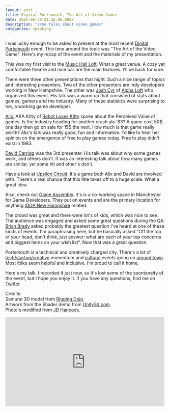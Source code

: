 ```yaml
---
layout: post
title: Digital Portsmouth, The Art of Video Games
date: 2015-06-30 21:26:00.000Z
description: "some talks about video games"
categories: speaking
---
```


<p>I was lucky enough to be asked to present at the most recent <a href="http://www.themusichall.org/explore_and_learn/digital_portsmouth">Digital Portsmouth</a> event. This time around the topic was "The Art of the Video Game". Here's my recap of the event and the materials of my presentation.</p>

<p>This was my first visit to the <a href="http://www.themusichall.org/about_us/our_spaces/the_loft">Music Hall Loft</a>. What a great venue. A cozy yet comfortable theatre and nice bar are the main features. I'll be back for sure. </p>

<p>There were three other presentations that night. Such a nice range of topics and interesting presenters. Two of the other presenters are indy developers working in New Hampshire. The other was <a href="https://twitter.com/jcyr">Josh Cyr</a> of <a href="http://alphaloft.org/">Alpha Loft</a> who organized this event. His talk was a warm up that consisted of stats about games, gamers and the industry. Many of these statistics were surprising to me, a working game developer. </p>

<p><a href="https://twitter.com/KittyLovesRobot">Alix</a>, AKA Kitty of <a href="http://robotloveskitty.com/">Robot Loves Kitty</a> spoke about the Perceived Value of games. Is the industry heading for another crash ala '83? A game cost 50$ one day then go on sale for 15$ the next. How much is that game really worth? Alix's talk was really good, fun and informative. I'd like to hear her opinion on the emergence of free to play games today. Free to play didn't exist in 1983.</p>

<p><a href="https://twitter.com/dcarrigg">David Carrigg</a> was the 3rd presenter. His talk was about why some games work, and others don't. It was an interesting talk about how many games are similar, yet some hit and other's don't. </p>

<p>Have a look at <a href="http://www.upsiloncircuit.com/">Upsilon Circuit</a>. It's a game both Alix and David are involved with. There's a real chance that this title takes off to a huge scale. What a great idea.</p>

<p>Also, check out <a href="http://gameassembly.org/">Game Assembly</a>. It's is a co-working space in Manchester for Game Developers. They put on events and are the primary location for anything <a href="http://www.igda.org/group/NewHampshire">IGDA New Hampshire</a> related.</p>

<p>The crowd was great and there were lot's of kids, which was nice to see. The audience was engaged and asked some great questions during the QA. <a href="https://twitter.com/bbrady">Brian Brady</a> asked probably the greatest question I've heard at one of these kinds of events. I'm paraphrasing here, but he basically asked "Off the top of your head, don't think, just answer: what are each of your top concerns and biggest items on your wish list". Now that was a great question. </p>

<p>Portsmouth is a technical and creatively charged city. There's a lot of <a href="http://alphaloft.org/gce_feed/events-in-new-hampshire/">tech/startup/creative</a> momentum and <a href="http://www.themusichall.org/">cultural</a> events going on <a href="http://www.laughtercrystal.com/">around town</a>. Most folks seem helpful and inclusive. I'm proud to call it home.</p>

<p>Here's my talk. I recorded it just now, so it's lost some of the spontaneity of the event, but I hope you enjoy it. If you have any questions, find me on <a href="http://www.twitter.com/chad_g_moore">Twitter</a>.</p>

<p>Credits: <br />
Samurai 3D model from <a href="http://www.riggingdojo.com">Rigging Dojo</a>. <br />
Artwork from the Shader demo from <a href="http://www.Unity3d.com">Unity3d.com</a>. <br />
Photo's modified from <a href="https://www.flickr.com/photos/jdhancock/">JD Hancock</a>.</p>

<iframe src="https://player.vimeo.com/video/135527786" width="500" height="281" frameborder="0" webkitallowfullscreen mozallowfullscreen allowfullscreen></iframe>
